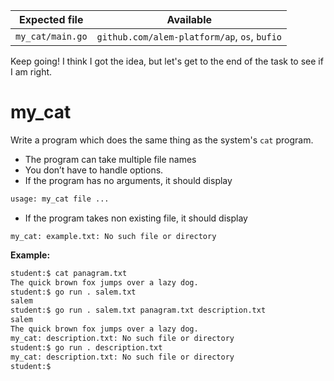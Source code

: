 | Expected file    | Available                                    |
| ---------------- | -------------------------------------------- |
| `my_cat/main.go` | `github.com/alem-platform/ap`, `os`, `bufio` |

<p data-story-username="di0n">Keep going! I think I got the idea, but let's get to the end of the task to see if I am right.</p>

# my_cat

Write a program which does the same thing as the system's `cat` program.

- The program can take multiple file names
- You don’t have to handle options.
- If the program has no arguments, it should display

```sh
usage: my_cat file ...
```

- If the program takes non existing file, it should display

```
my_cat: example.txt: No such file or directory
```

**Example:**

```sh
student:$ cat panagram.txt
The quick brown fox jumps over a lazy dog.
student:$ go run . salem.txt
salem
student:$ go run . salem.txt panagram.txt description.txt
salem
The quick brown fox jumps over a lazy dog.
my_cat: description.txt: No such file or directory
student:$ go run . description.txt
my_cat: description.txt: No such file or directory
student:$
```
